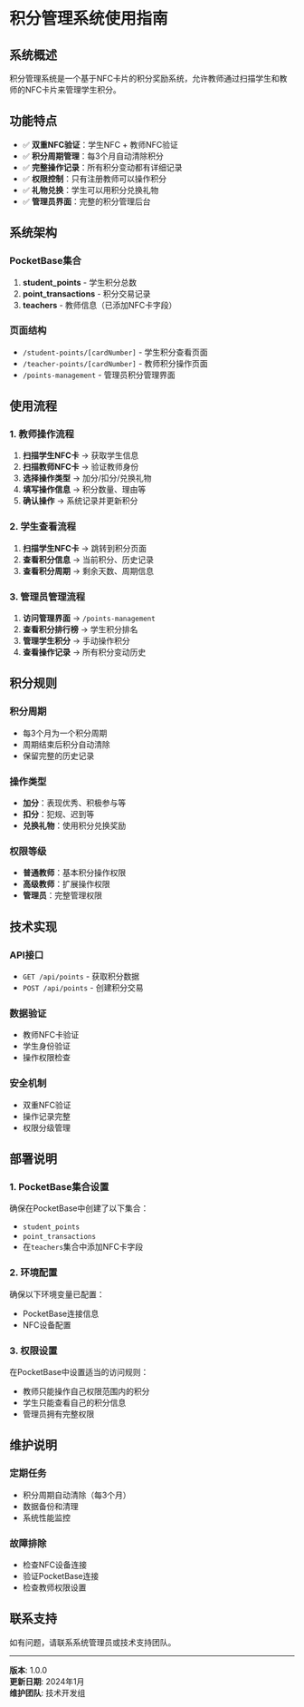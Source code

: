 # 积分管理系统使用指南

## 系统概述

积分管理系统是一个基于NFC卡片的积分奖励系统，允许教师通过扫描学生和教师的NFC卡片来管理学生积分。

## 功能特点

- ✅ **双重NFC验证**：学生NFC + 教师NFC验证
- ✅ **积分周期管理**：每3个月自动清除积分
- ✅ **完整操作记录**：所有积分变动都有详细记录
- ✅ **权限控制**：只有注册教师可以操作积分
- ✅ **礼物兑换**：学生可以用积分兑换礼物
- ✅ **管理员界面**：完整的积分管理后台

## 系统架构

### PocketBase集合

1. **student_points** - 学生积分总数
2. **point_transactions** - 积分交易记录
3. **teachers** - 教师信息（已添加NFC卡字段）

### 页面结构

- `/student-points/[cardNumber]` - 学生积分查看页面
- `/teacher-points/[cardNumber]` - 教师积分操作页面
- `/points-management` - 管理员积分管理界面

## 使用流程

### 1. 教师操作流程

1. **扫描学生NFC卡** → 获取学生信息
2. **扫描教师NFC卡** → 验证教师身份
3. **选择操作类型** → 加分/扣分/兑换礼物
4. **填写操作信息** → 积分数量、理由等
5. **确认操作** → 系统记录并更新积分

### 2. 学生查看流程

1. **扫描学生NFC卡** → 跳转到积分页面
2. **查看积分信息** → 当前积分、历史记录
3. **查看积分周期** → 剩余天数、周期信息

### 3. 管理员管理流程

1. **访问管理界面** → `/points-management`
2. **查看积分排行榜** → 学生积分排名
3. **管理学生积分** → 手动操作积分
4. **查看操作记录** → 所有积分变动历史

## 积分规则

### 积分周期
- 每3个月为一个积分周期
- 周期结束后积分自动清除
- 保留完整的历史记录

### 操作类型
- **加分**：表现优秀、积极参与等
- **扣分**：犯规、迟到等
- **兑换礼物**：使用积分兑换奖励

### 权限等级
- **普通教师**：基本积分操作权限
- **高级教师**：扩展操作权限
- **管理员**：完整管理权限

## 技术实现

### API接口
- `GET /api/points` - 获取积分数据
- `POST /api/points` - 创建积分交易

### 数据验证
- 教师NFC卡验证
- 学生身份验证
- 操作权限检查

### 安全机制
- 双重NFC验证
- 操作记录完整
- 权限分级管理

## 部署说明

### 1. PocketBase集合设置

确保在PocketBase中创建了以下集合：

- `student_points`
- `point_transactions`
- 在`teachers`集合中添加NFC卡字段

### 2. 环境配置

确保以下环境变量已配置：
- PocketBase连接信息
- NFC设备配置

### 3. 权限设置

在PocketBase中设置适当的访问规则：
- 教师只能操作自己权限范围内的积分
- 学生只能查看自己的积分信息
- 管理员拥有完整权限

## 维护说明

### 定期任务
- 积分周期自动清除（每3个月）
- 数据备份和清理
- 系统性能监控

### 故障排除
- 检查NFC设备连接
- 验证PocketBase连接
- 检查教师权限设置

## 联系支持

如有问题，请联系系统管理员或技术支持团队。

---

**版本**: 1.0.0  
**更新日期**: 2024年1月  
**维护团队**: 技术开发组
